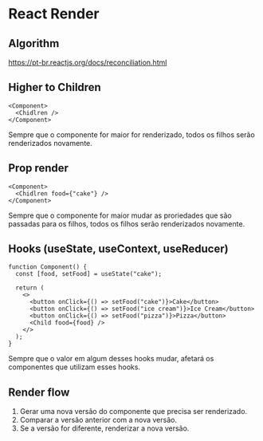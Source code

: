 # React Render

## Algorithm

<https://pt-br.reactjs.org/docs/reconciliation.html>

## Higher to Children

```tsx
<Component>
  <Chidlren />
</Component>
```

Sempre que o componente for maior for renderizado, todos os filhos serão renderizados novamente.

## Prop render

```tsx
<Component>
  <Chidlren food={"cake"} />
</Component>
```

Sempre que o componente for maior mudar as proriedades que são passadas para os filhos, todos os filhos serão renderizados novamente.

## Hooks (useState, useContext, useReducer)

```tsx
function Component() {
  const [food, setFood] = useState("cake");

  return (
    <>
      <button onClick={() => setFood("cake")}>Cake</button>
      <button onClick={() => setFood("ice cream")}>Ice Cream</button>
      <button onClick={() => setFood("pizza")}>Pizza</button>
      <Child food={food} />
    </>
  );
}
```

Sempre que o valor em algum desses hooks mudar, afetará os componentes que utilizam esses hooks.

## Render flow

1. Gerar uma nova versão do componente que precisa ser renderizado.
2. Comparar a versão anterior com a nova versão.
3. Se a versão for diferente, renderizar a nova versão.

